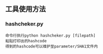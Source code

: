 ## 工具使用方法

### hashcheker.py
```
命令行执行python hashcheker.py [filepath]
粘贴打印出的hashcode
得到的hashcode可以维护至parameter/SHA1文件内
```
